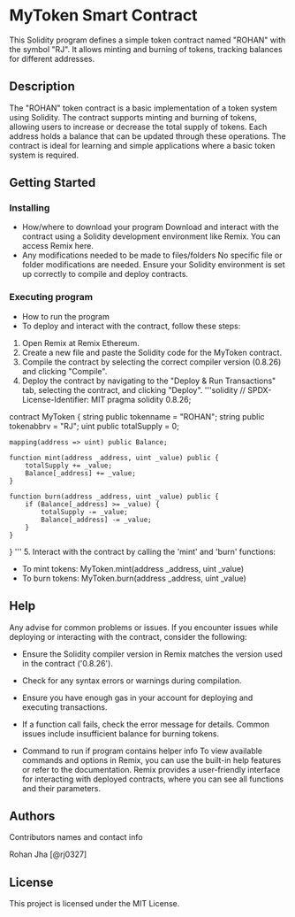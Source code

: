 # MyToken Smart Contract

This Solidity program defines a simple token contract named "ROHAN" with the symbol "RJ". It allows minting and burning of tokens, tracking balances for different addresses.

## Description

The "ROHAN" token contract is a basic implementation of a token system using Solidity. The contract supports minting and burning of tokens, allowing users to increase or decrease the total supply of tokens. Each address holds a balance that can be updated through these operations. The contract is ideal for learning and simple applications where a basic token system is required.


## Getting Started

### Installing

* How/where to download your program
Download and interact with the contract using a Solidity development environment like Remix. You can access Remix here.
* Any modifications needed to be made to files/folders
No specific file or folder modifications are needed. Ensure your Solidity environment is set up correctly to compile and deploy contracts.



### Executing program

* How to run the program
* To deploy and interact with the contract, follow these steps:

1. Open Remix at Remix Ethereum.
2. Create a new file and paste the Solidity code for the MyToken contract.
3. Compile the contract by selecting the correct compiler version (0.8.26) and clicking "Compile".
4. Deploy the contract by navigating to the "Deploy & Run Transactions" tab, selecting the contract, and clicking "Deploy".
'''solidity
// SPDX-License-Identifier: MIT
pragma solidity 0.8.26;

contract MyToken {
    string public tokenname = "ROHAN";
    string public tokenabbrv = "RJ";
    uint public totalSupply = 0;

    mapping(address => uint) public Balance;

    function mint(address _address, uint _value) public {
        totalSupply += _value;
        Balance[_address] += _value;
    }

    function burn(address _address, uint _value) public {
        if (Balance[_address] >= _value) {
            totalSupply -= _value;
            Balance[_address] -= _value;
        }
    }
}
'''
5. Interact with the contract by calling the 'mint' and 'burn' functions:
* To mint tokens:
MyToken.mint(address _address, uint _value)
* To burn tokens:
MyToken.burn(address _address, uint _value)



## Help

Any advise for common problems or issues.
If you encounter issues while deploying or interacting with the contract, consider the following:

* Ensure the Solidity compiler version in Remix matches the version used in the contract ('0.8.26').
* Check for any syntax errors or warnings during compilation.
* Ensure you have enough gas in your account for deploying and executing transactions.
* If a function call fails, check the error message for details. Common issues include insufficient balance for burning tokens.

* Command to run if program contains helper info
To view available commands and options in Remix, you can use the built-in help features or refer to the documentation. Remix provides a user-friendly interface for interacting with deployed contracts, where you can see all functions and their parameters.



## Authors

Contributors names and contact info

Rohan Jha 
[@rj0327]


## License

This project is licensed under the MIT License.

